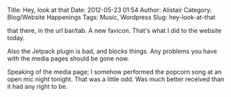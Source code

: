 Title: Hey, look at that
Date: 2012-05-23 01:54
Author: Alistair
Category: Blog/Website Happenings
Tags: Music, Wordpress
Slug: hey-look-at-that

that there, in the url bar/tab. A new favicon. That's what I did to the
website today.

Also the Jetpack plugin is bad, and blocks things. Any problems you have
with the media pages should be gone now.

Speaking of the media page; I somehow performed the popcorn song at an
open mic night tonight. That was a little odd. Was much better received
than it had any right to be.
